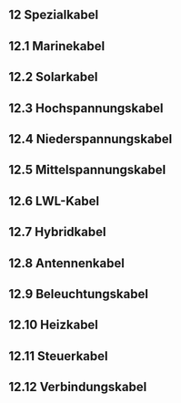 ## 12 Spezialkabel
## 12.1 Marinekabel
## 12.2 Solarkabel
## 12.3 Hochspannungskabel
## 12.4 Niederspannungskabel
## 12.5 Mittelspannungskabel
## 12.6 LWL-Kabel
## 12.7 Hybridkabel
## 12.8 Antennenkabel
## 12.9 Beleuchtungskabel
## 12.10 Heizkabel
## 12.11 Steuerkabel
## 12.12 Verbindungskabel